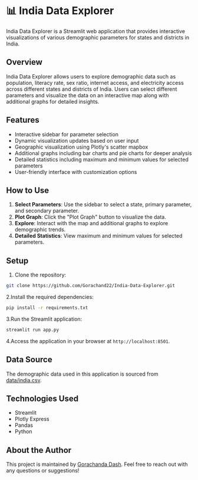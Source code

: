 # 📊 India Data Explorer

India Data Explorer is a Streamlit web application that provides interactive visualizations of various demographic parameters for states and districts in India.

## Overview

India Data Explorer allows users to explore demographic data such as population, literacy rate, sex ratio, internet access, and electricity access across different states and districts of India. Users can select different parameters and visualize the data on an interactive map along with additional graphs for detailed insights.

## Features

- Interactive sidebar for parameter selection
- Dynamic visualization updates based on user input
- Geographic visualization using Plotly's scatter mapbox
- Additional graphs including bar charts and pie charts for deeper analysis
- Detailed statistics including maximum and minimum values for selected parameters
- User-friendly interface with customization options

## How to Use

1. **Select Parameters**: Use the sidebar to select a state, primary parameter, and secondary parameter.
2. **Plot Graph**: Click the "Plot Graph" button to visualize the data.
3. **Explore**: Interact with the map and additional graphs to explore demographic trends.
4. **Detailed Statistics**: View maximum and minimum values for selected parameters.

## Setup

1. Clone the repository:

```bash
git clone https://github.com/Gorachand22/India-Data-Explorer.git
```

2.Install the required dependencies:

```bash
pip install -r requirements.txt
```

3.Run the Streamlit application:

```bash
streamlit run app.py
```

4.Access the application in your browser at `http://localhost:8501`.

## Data Source

The demographic data used in this application is sourced from [data/india.csv](data/india.csv).

## Technologies Used

- Streamlit
- Plotly Express
- Pandas
- Python

## About the Author

This project is maintained by [Gorachanda Dash](https://github.com/Gorachand22). Feel free to reach out with any questions or suggestions!

